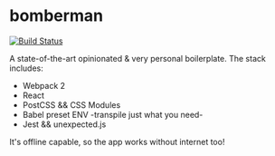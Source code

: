 # bomberman

[![Build Status](https://travis-ci.org/albertfdp/boilerplate.svg?branch=master)](https://travis-ci.org/albertfdp/boilerplate)

A state-of-the-art opinionated & very personal boilerplate. The stack includes:
  * Webpack 2
  * React
  * PostCSS && CSS Modules
  * Babel preset ENV -transpile just what you need-
  * Jest && unexpected.js

It's offline capable, so the app works without internet too!
